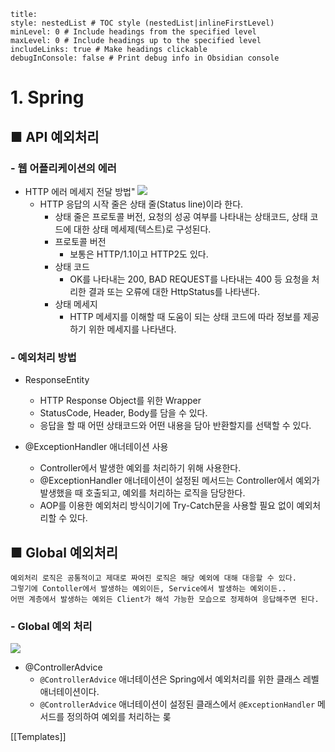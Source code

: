 ```table-of-contents
title: 
style: nestedList # TOC style (nestedList|inlineFirstLevel)
minLevel: 0 # Include headings from the specified level
maxLevel: 0 # Include headings up to the specified level
includeLinks: true # Make headings clickable
debugInConsole: false # Print debug info in Obsidian console
```

# 1. Spring
## ■ API 예외처리

### - 웹 어플리케이션의 에러
- HTTP 에러 메세지 전달 방법"
  ![](https://i.imgur.com/oYU7unb.png)
	- HTTP 응답의 시작 줄은 상태 줄(Status line)이라 한다.
		- 상태 줄은 프로토콜 버전, 요청의 성공 여부를 나타내는 상태코드, 상태 코드에 대한 상태 메세제(텍스트)로 구성된다.
		- 프로토콜 버전
			- 보통은 HTTP/1.1이고 HTTP2도 있다.
		- 상태 코드
			- OK를 나타내는 200, BAD REQUEST를 나타내는 400 등 요청을 처리한 결과 또는 오류에 대한 HttpStatus를 나타낸다.
		- 상태 메세지
			- HTTP 메세지를 이해할 때 도움이 되는 상태 코드에 따라 정보를 제공하기 위한 메세지를 나타낸다.


### - 예외처리 방법
- ResponseEntity
	- HTTP Response Object를 위한 Wrapper
	- StatusCode, Header, Body를 담을 수 있다.
	- 응답을 할 때 어떤 상태코드와 어떤 내용을 담아 반환할지를 선택할 수 있다.
	  
- @ExceptionHandler 애너테이션 사용
	- Controller에서 발생한 예외를 처리하기 위해 사용한다.
	- @ExceptionHandler 애너테이션이 설정된 메서드는 Controller에서 예외가 발생했을 때 호출되고, 예외를 처리하는 로직을 담당한다.
	- AOP를 이용한 예외처리 방식이기에 Try-Catch문을 사용할 필요 없이 예외처리할 수 있다.

## ■ Global 예외처리
```
예외처리 로직은 공통적이고 제대로 짜여진 로직은 해당 예외에 대해 대응할 수 있다.
그렇기에 Contoller에서 발생하는 예외이든, Service에서 발생하는 예외이든..
어떤 계층에서 발생하는 예외든 Client가 해석 가능한 모습으로 정제하여 응답해주면 된다.
```

### - Global 예외 처리
![](https://i.imgur.com/DGDvkHu.png)

- @ControllerAdvice
	- `@ControllerAdvice` 애너테이션은 Spring에서 예외처리를 위한 클래스 레벨 애너테이션이다.
	- `@ControllerAdvice` 애너테이션이 설정된 클래스에서 `@ExceptionHandler` 메서드를 정의하여 예외를 처리하는 롲


[[Templates]]
